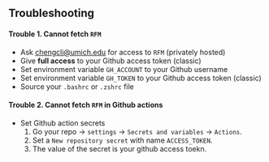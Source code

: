 
## Troubleshooting

#### Trouble 1. Cannot fetch `RFM`
- Ask chengcli@umich.edu for access to `RFM` (privately hosted)
- Give **full access** to your Github access token (classic)
- Set environment variable `GH_ACCOUNT` to your Github username
- Set environment variable `GH_TOKEN` to your Github access token (classic)
- Source your `.bashrc` or `.zshrc` file

#### Trouble 2. Cannot fetch `RFM` in Github actions
- Set Github action secrets
    1. Go your repo -> `settings` -> `Secrets and variables` -> `Actions`.
    1. Set a `New repository secret` with name `ACCESS_TOKEN`.
    1. The value of the secret is your github access toekn.
